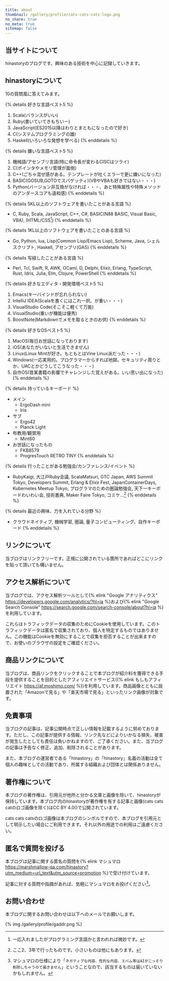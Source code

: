 ```yaml
---
title: about
thumbnail: /gallery/profile/cats-cats-cats-logo.png
no_share: true
no_meta: true
sitemap: false
---
```


## 当サイトについて

hinastoryのブログです。興味のある技術を中心に記録していきます。

<!-- toc -->

## hinastoryについて

10の質問風に答えてみます。

{% details 好きな言語ベスト5 %}
1. Scala(バランスがいい)
2. Ruby(書いていてきもちいー)
3. JavaScript(ES2015以降はわりとまともになったので好き)
4. C(システムプログラミングの雄)
5. Haskell(いろいろな発想を学べる)
{% enddetails %}

{% details 嫌いな言語ベスト5 %}
1. 機械語/アセンブリ言語(特に命令長が変わるCISCはツライ)
2. C(ポインタやメモリ管理が面倒)
3. C++(ごちゃ混ぜ感がある。テンプレートが吐くエラーで更に嫌いになった)
4. BASIC(GOSUB,GOTOでスパゲッティ)(VBやVBAも好きではない・・・)
5. Python(バージョン非互換がなければ・・・、あと特殊属性や特殊メソッドのアンダースコアも違和感)
{% enddetails %}

{% details 5KL以上のソフトウェアを書いたことがある言語 %}
- C, Ruby, Scala, JavaScript, C++, C#, BASIC(N88 BASIC, Visual Basic, VBA), (HTML/CSS[^1])
{% enddetails %}

{% details 1KL以上のソフトウェアを書いたことのある言語 %}
- Go, Python, lua, Lisp(Common Lisp/Emacs Lisp), Scheme, Java, シェルスクリプト, Haskell, アセンブリ(GAS)
{% enddetails %}

{% details 写経したことがある言語 %}
- Perl, Tcl, Swift, R, AWK, OCaml, D, Delphi, Elixir, Erlang, TypeScript, Rust, Idris, Julia, Elm, Clojure, PowerShell
{% enddetails %}

{% details  好きなエディタ・開発環境ベスト5 %}
1. Emacs(キーバインドが忘れられない)
2. IntelliJ IDEA(Scalaを書くにはこれ一択。が重い・・・)
3. VisualStudio Code(そこそこ軽くて万能)
4. VisualStudio(重いが機能は優秀)
5. BoostNote(Markdownでメモを取るときのお供)
{% enddetails %}

{% details 好きなOSベスト5 %}
1. MacOS(毎日お世話になっております)
2. iOS(あなたがいないと生活できません)
3. Linux(Linux Mintが好き。もともとはVine Linux派だった・・・)
4. Windows(一応実用的。プログラマーからすれば地獄。セキュリティ周りとか、UACとかどうしてこうなった・・・)
5. 自作OS(昔某書籍の影響でチャレンジした覚えがある。いい思い出になった)
{% enddetails %}

{% details 持っているキーボード %}
- メイン
  - ErgoDash mini
  - Iris
- サブ
  - Ergo42
  - Planck Light
- 布教用/観賞用
  - Mint60
- お世話になったもの
  - FKB8579
  - ProgresTouch RETRO TINY
{% enddetails %}

{% details 行ったことがある勉強会/カンファレンス/イベント %}
- RubyKaigi, 大江戸Ruby会議, ScalaMatsuri, GTC Japan, AWS Summit Tokyo, Developers Summit, Erlang & Elixir Fest, JapanContainerDays, Kubernetes Meetup Tokyo, プログラマのための圏論勉強会, 天下一キーボードわいわい会, 技術書典, Maker Faire Tokyo, コミケ...[^2]
{% enddetails %}

{% details 最近の興味、力を入れている分野 %}
- クラウドネイティブ, 機械学習, 圏論, 量子コンピューティング、自作キーボード
{% enddetails %}

[^1]: 一応入れましたがプログラミング言語かと言われれば微妙です。
[^2]: ここ2、3年で行ったものです。小さいものは他にもあります。

## リンクについて

当ブログはリンクフリーです。正規に公開されている箇所であればどこにリンクを貼って頂いても構いません。

## アクセス解析について

当ブログでは、アクセス解析ツールとして{% elink "Google アナリティクス" https://developers.google.com/analytics/?hl=ja %}および{% elink "Google Search Console" https://search.google.com/search-console/about?hl=ja %}を利用しています。

これらはトラフィックデータの収集のためにCookieを使用しています。このトラフィックデータは匿名で収集されており、個人を特定するものではありません。この機能はCookieを無効にすることで収集を拒否することが出来ますので、お使いのブラウザの設定をご確認ください。

## 商品リンクについて

当ブログは、商品リンクをクリックすることで本ブログが紹介料を獲得できる手段を提供することを目的としたアフィリエイトサービス({% elink もしもアフィリエイト https://af.moshimo.com/ %})を利用しています。商品画像とともに設置された「Amazonで見る」や「楽天市場で見る」といったリンク画像が対象です。

## 免責事項

当ブログの記事は、記事公開時点で正しい情報を記載するように努めております。ただし、この記事が提供する情報、リンク先などによりいかなる損失、被害が発生したとしても責任は負いかねますので、ご了承ください。また、当ブログの記事は予告なく修正、追加、削除されることがあります。

また、本ブログの運営者である「hinastory」の「hinastory」名義の活動は全て個人の趣味としての活動であり、所属する組織および団体とは関係ありません。

## 著作権について

本ブログの著作権は、引用元が他所と分かる文章と画像を除いて、hinastoryが保持しています。本ブログ内のhinastoryが著作権を有する記事と画像(cats cats catのロゴ画像を除く)はCC BY 4.0(<a class="button is-white about" target="_blank" title="Creative Commons" href="https://creativecommons.org/"><i class="fab fa-creative-commons"></i></a><a class="button is-white about" target="_blank" title="Attribution 4.0 International" href="https://creativecommons.org/licenses/by/4.0/"><i class="fab fa-creative-commons-by"></i></a>)で公開されています。

cats cats catsのロゴ画像は本ブログのシンボルですので、本ブログを引用元として明示したい場合にご利用できます。それ以外の用途での利用はご遠慮ください。

## 匿名で質問を投げる

本ブログは記事に関する匿名の質問を{% elink マシュマロ https://marshmallow-qa.com/hinastory?utm_medium=url_text&utm_source=promotion  %}で受け付けています。

記事に対する質問や指摘があれば、気軽にマシュマロをお投げください[^3]。

[^3]: マシュマロの仕様により「`ネガティブな内容、性的な内容、スパム等はAIがこっそり削除しちゃうので届きません`」ということなので、該当するものは届いていないかもしれません。

## お問い合わせ

本ブログに関するお問い合わせは以下へのメールでお願いします。

{% img /gallery/profile/gaddr.png %}